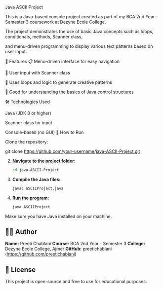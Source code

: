 Java ASCII Project

This is a Java-based console project created as part of my BCA 2nd Year - Semester 3 coursework at Dezyne Ecole College.

The project demonstrates the use of basic Java concepts such as loops, conditionals, methods, Scanner class, 

and menu-driven programming to display various text patterns based on user input.

🚀 Features
📋 Menu-driven interface for easy navigation

🔢 User input with Scanner class

🔁 Uses loops and logic to generate creative patterns

🧠 Good for understanding the basics of Java control structures

🛠 Technologies Used

Java (JDK 8 or higher)

Scanner class for input

Console-based (no GUI)
📂 How to Run

Clone the repository:

git clone https://github.com/your-username/java-ASCII-Project.git

2. **Navigate to the project folder:**

   ```bash
   cd java-ASCII-Project
   ```
3. **Compile the Java files:**

   ```bash
   javac aSCIIProject.java
   ```
4. **Run the program:**

   ```bash
   java ASCIIProject
   ```

Make sure you have Java installed on your machine.

## 🧑‍🎓 Author

**Name:** Preeti Chablani
**Course:** BCA 2nd Year - Semester 3
**College:** Dezyne Ecole College, Ajmer
**GitHub:** preetichablani (https://github.com/preetichablani)

## 📜 License

This project is open-source and free to use for educational purposes.

```
